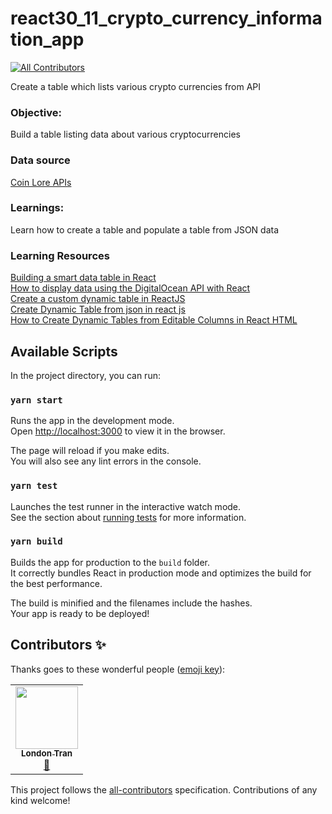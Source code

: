 # react30_11_crypto_currency_information_app
<!-- ALL-CONTRIBUTORS-BADGE:START - Do not remove or modify this section -->
[![All Contributors](https://img.shields.io/badge/all_contributors-1-orange.svg?style=flat-square)](#contributors-)
<!-- ALL-CONTRIBUTORS-BADGE:END -->
Create a table which lists various crypto currencies from API

### Objective:
Build a table listing data about various cryptocurrencies

### Data source
[Coin Lore APIs](https://www.coinlore.com/cryptocurrency-data-api)

### Learnings:
Learn how to create a table and populate a table from JSON data  

### Learning Resources   
[Building a smart data table in React](https://blog.logrocket.com/complete-guide-building-smart-data-table-react/)  
[How to display data using the DigitalOcean API with React](https://www.digitalocean.com/community/tutorials/how-to-display-data-from-the-digitalocean-api-with-react)  
[Create a custom dynamic table in ReactJS](https://dev.to/abdulbasit313/an-easy-way-to-create-a-customize-dynamic-table-in-react-js-3igg)   
[Create Dynamic Table from json in react js](https://medium.com/@subalerts/create-dynamic-table-from-json-in-react-js-1a4a7b1146ef)    
[How to Create Dynamic Tables from Editable Columns in React HTML](https://www.pluralsight.com/guides/dynamic-tables-from-editable-columns-in-react-html)

## Available Scripts
In the project directory, you can run:

### `yarn start`

Runs the app in the development mode.<br />
Open [http://localhost:3000](http://localhost:3000) to view it in the browser.

The page will reload if you make edits.<br />
You will also see any lint errors in the console.

### `yarn test`

Launches the test runner in the interactive watch mode.<br />
See the section about [running tests](https://facebook.github.io/create-react-app/docs/running-tests) for more information.

### `yarn build`

Builds the app for production to the `build` folder.<br />
It correctly bundles React in production mode and optimizes the build for the best performance.

The build is minified and the filenames include the hashes.<br />
Your app is ready to be deployed!

## Contributors ✨

Thanks goes to these wonderful people ([emoji key](https://allcontributors.org/docs/en/emoji-key)):

<!-- ALL-CONTRIBUTORS-LIST:START - Do not remove or modify this section -->
<!-- prettier-ignore-start -->
<!-- markdownlint-disable -->
<table>
  <tr>
    <td align="center"><a href="http://www.londontran.com"><img src="https://avatars2.githubusercontent.com/u/55134653?v=4" width="100px;" alt=""/><br /><sub><b>London Tran</b></sub></a><br /><a href="https://github.com/codeclassifiers/react30_11_crypto_currency_info/commits?author=LondonTran" title="Documentation">📖</a></td>
  </tr>
</table>

<!-- markdownlint-enable -->
<!-- prettier-ignore-end -->
<!-- ALL-CONTRIBUTORS-LIST:END -->

This project follows the [all-contributors](https://github.com/all-contributors/all-contributors) specification. Contributions of any kind welcome!
